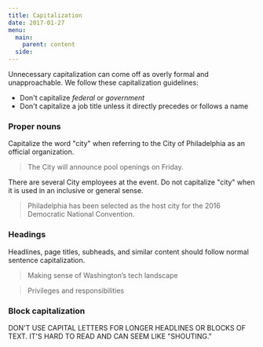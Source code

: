 ```yaml
---
title: Capitalization
date: 2017-01-27
menu:
  main:
    parent: content
  side:
---
```


Unnecessary capitalization can come off as overly formal and unapproachable. We follow these capitalization guidelines:  

  - Don't capitalize *federal* or *government*
  - Don't capitalize a job title unless it directly precedes or follows a name

### Proper nouns
Capitalize the word "city" when referring to the City of Philadelphia as an official organization.

>The City will announce pool openings on Friday.

There are several City employees at the event.
Do not capitalize "city" when it is used in an inclusive or general sense.

>Philadelphia has been selected as the host city for the 2016 Democratic National Convention.

### Headings
Headlines, page titles, subheads, and similar content should follow normal sentence capitalization.

>Making sense of Washington’s tech landscape

>Privileges and responsibilities

### Block capitalization
DON'T USE CAPITAL LETTERS FOR LONGER HEADLINES OR BLOCKS OF TEXT. IT'S HARD TO READ AND CAN SEEM LIKE "SHOUTING."
